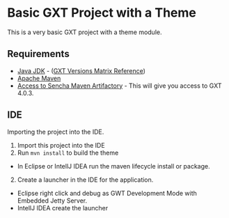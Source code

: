 # Basic GXT Project with a Theme
This is a very basic GXT project with a theme module. 

## Requirements

* [Java JDK](https://docs.sencha.com/gxt/4.x/guides/getting_started/Versions.html) - ([GXT Versions Matrix Reference](https://docs.sencha.com/gxt/4.x/guides/getting_started/Versions.html))
* [Apache Maven](https://maven.apache.org/install.html)
* [Access to Sencha Maven Artifactory](http://docs.sencha.com/gxt/4.x/guides/getting_started/maven/Maven.html) - This will give you access to GXT 4.0.3.

## IDE
Importing the project into the IDE. 

1. Import this project into the IDE
2. Run `mvn install` to build the theme
- In Eclipse or IntellJ IDEA run the maven lifecycle install or package. 
2. Create a launcher in the IDE for the application.
- Eclipse right click and debug as GWT Development Mode with Embedded Jetty Server.
- IntellJ IDEA create the launcher
